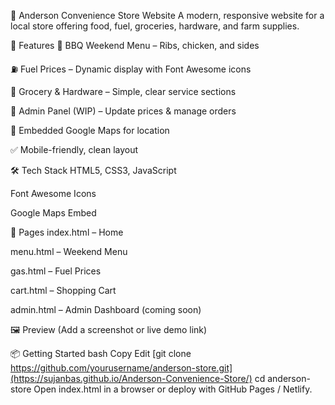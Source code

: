 🏪 Anderson Convenience Store Website
A modern, responsive website for a local store offering food, fuel, groceries, hardware, and farm supplies.

🚀 Features
🍗 BBQ Weekend Menu – Ribs, chicken, and sides

⛽ Fuel Prices – Dynamic display with Font Awesome icons

🛒 Grocery & Hardware – Simple, clear service sections

🧾 Admin Panel (WIP) – Update prices & manage orders

📍 Embedded Google Maps for location

✅ Mobile-friendly, clean layout

🛠 Tech Stack
HTML5, CSS3, JavaScript

Font Awesome Icons

Google Maps Embed

📂 Pages
index.html – Home

menu.html – Weekend Menu

gas.html – Fuel Prices

cart.html – Shopping Cart

admin.html – Admin Dashboard (coming soon)

🖼 Preview
(Add a screenshot or live demo link)

📦 Getting Started
bash
Copy
Edit
[git clone https://github.com/yourusername/anderson-store.git](https://sujanbas.github.io/Anderson-Convenience-Store/)
cd anderson-store
Open index.html in a browser or deploy with GitHub Pages / Netlify.
